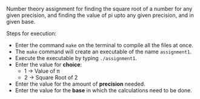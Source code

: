 Number theory assignment for finding the square root of a number for any given precision, and finding the 
value of pi upto any given precision, and in given base.

Steps for execution:
* Enter the command ```make``` on the terminal to compile all the files at once.
* The ```make``` command will create an executable of the name ```assignment1```.
* Execute the executable by typing ```./assignment1```.
* Enter the value for **choice**:
  * 1 -> Value of π
  * 2 -> Square Root of 2
* Enter the value for the amount of **precision** needed.
* Enter the value for the **base** in which the calculations need to be done.
